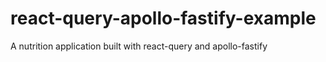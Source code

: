 # react-query-apollo-fastify-example
A nutrition application built with react-query and apollo-fastify
